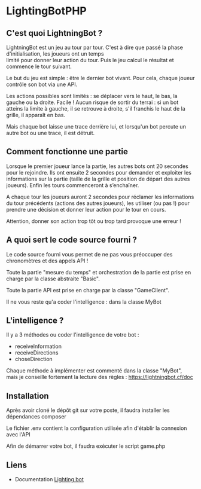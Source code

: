 # LightingBotPHP

## C'est quoi LightningBot ? 
  
LightningBot est un jeu au tour par tour. C'est à dire que passé la phase d'initialisation,  les joueurs ont un temps  
limité pour donner leur action du tour. Puis le jeu calcul le résultat et commence le tour suivant.  
  
Le but du jeu est simple : être le dernier bot vivant. Pour cela, chaque joueur contrôle son bot via une API.  
  
Les actions possibles sont limités : se déplacer vers le haut, le bas, la gauche ou la droite. Facile !  Aucun risque de sortir du terrai : si un bot atteins la limite à gauche, il se retrouve à droite, s'il franchis le haut de la grille, il apparaît en bas.
  
Mais chaque bot laisse une trace derrière lui, et lorsqu'un bot percute un autre bot ou une trace, il est détruit.  
  
  
## Comment fonctionne une partie  
  
Lorsque le premier joueur lance la partie, les autres bots ont 20 secondes pour le rejoindre.  Ils ont ensuite 2 secondes pour demander et exploiter les informations sur la partie (taille de la grille et  position de départ des autres joueurs).  Enfin les tours commenceront à s’enchaîner.  
  
A chaque tour les joueurs auront 2 secondes pour réclamer les informations du tour précédents (actions des autres  joueurs), les utiliser (ou pas !) pour prendre une décision et donner leur action pour le tour en cours.  
  
Attention, donner son action trop tôt ou trop tard provoque une erreur !  
  
## A quoi sert le code source fourni ?  
  
Le code source fourni vous permet de ne pas vous préoccuper des chronomètres et des appels API !  
  
Toute la partie "mesure du temps" et orchestration de la partie est prise en charge par la classe abstraite "Basic".  
  
Toute la partie API est prise en charge par la classe "GameClient".  
  
Il ne vous reste qu'a coder l'intelligence : dans la classe MyBot  
  
## L'intelligence ?  
  
Il y a 3 méthodes ou coder l'intelligence de votre bot :  
- receiveInformation  
- receiveDirections  
- choseDirection  
  
Chaque méthode à implémenter est commenté dans la classe "MyBot", mais je conseille fortement la lecture des règles :  https://lightningbot.cf/doc

## Installation

Après avoir cloné le dépôt git sur votre poste, il faudra installer les dépendances composer

Le fichier .env contient la configuration utilisée afin d'établir la connexion avec l'API

Afin de démarrer votre bot, il faudra exécuter le script game.php

## Liens
* Documentation [Lighting bot](https://webcache.googleusercontent.com/search?q=cache:e8hSEBRZeQAJ:https://lightningbot.tk/doc+&cd=1&hl=fr&ct=clnk&gl=fr)

